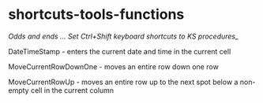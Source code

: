 # shortcuts-tools-functions

*__Odds and ends ... Set Ctrl+Shift keyboard shortcuts to KS_ procedures__*

DateTimeStamp - enters the current date and time in the current cell

MoveCurrentRowDownOne - moves an entire row down one row

MoveCurrentRowUp - moves an entire row up to the next spot below a non-empty cell in the current column